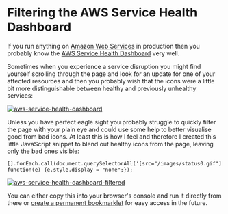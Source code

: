 ﻿<!--
    Tags: aws google-chrome
-->

# Filtering the AWS Service Health Dashboard

If you run anything on [Amazon Web Services](https://aws.amazon.com/) in production then you probably know the [AWS Service Health Dashboard](http://status.aws.amazon.com/) very well.

Sometimes when you experience a service disruption you might find yourself scrolling through the page and look for an update for one of your affected resources and then you probably wish that the icons were a little bit more distinguishable between healthy and previously unhealthy services:

<a href="https://www.flickr.com/photos/130657798@N05/26168064985/in/dateposted-public/" title="aws-service-health-dashboard"><img class="two-third-width" src="https://farm2.staticflickr.com/1445/26168064985_e93644dedc_z.jpg" alt="aws-service-health-dashboard"></a>

Unless you have perfect eagle sight you probably struggle to quickly filter the page with your plain eye and could use some help to better visualise good from bad icons. At least this is how I feel and therefore I created this little JavaScript snippet to blend out healthy icons from the page, leaving only the bad ones visible:

<pre><code>[].forEach.call(document.querySelectorAll('[src="/images/status0.gif"]'), function(e) {e.style.display = "none";});</code></pre>

<a href="https://www.flickr.com/photos/130657798@N05/26168064855/in/dateposted-public/" title="aws-service-health-dashboard-filtered"><img class="two-third-width" src="https://farm2.staticflickr.com/1473/26168064855_8195963ac7_z.jpg" alt="aws-service-health-dashboard-filtered"></a>

You can either copy this into your browser's console and run it directly from there or [create a permanent bookmarklet](https://dusted.codes/diagnosing-css-issues-on-mobile-devices-with-google-chrome-bookmarklets) for easy access in the future.